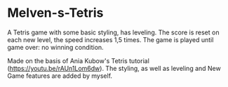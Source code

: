 # Melven-s-Tetris
A Tetris game with some basic styling, has leveling. The score is reset on each new level, the speed increases 1,5 times. The game 
is played until game over: no winning condition.

Made on the basis of Ania Kubow's Tetris tutorial (https://youtu.be/rAUn1Lom6dw). 
The styling, as well as leveling and New Game features are added by myself.
